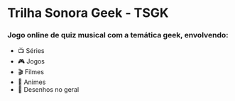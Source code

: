 # Trilha Sonora Geek - TSGK
### Jogo online de quiz musical com a temática geek, envolvendo:
- 📺 Séries
- 🎮 Jogos
- 🎬 Filmes
- 🍙 Animes
- 🤖 Desenhos no geral
